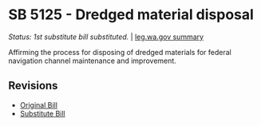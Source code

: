 # SB 5125 - Dredged material disposal
*Status: 1st substitute bill substituted.* | [leg.wa.gov summary](https://app.leg.wa.gov/billsummary?BillNumber=5125&Year=2021)

Affirming the process for disposing of dredged materials for federal navigation channel maintenance and improvement.

## Revisions
* [Original Bill](1/)
* [Substitute Bill](S/)